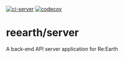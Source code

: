 [![ci-server](https://github.com/reearth/reearth/actions/workflows/ci_server.yml/badge.svg)](https://github.com/reearth/reearth/actions/workflows/ci_server.yml) [![codecov](https://codecov.io/gh/reearth/reearth/branch/main/graph/badge.svg?flag=server)](https://codecov.io/gh/reearth/reearth)

# reearth/server

A back-end API server application for Re:Earth
